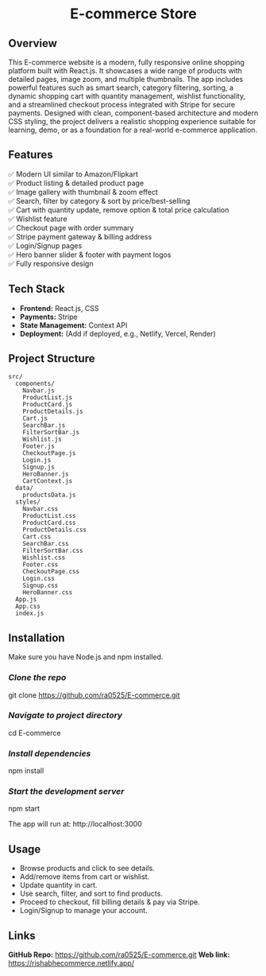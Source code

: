 <h1 align="center"> E-commerce Store </h1>

## **Overview**
This E-commerce website is a modern, fully responsive online shopping platform built with React.js. It showcases a wide range of products with detailed pages, image zoom, and multiple thumbnails. The app includes powerful features such as smart search, category filtering, sorting, a dynamic shopping cart with quantity management, wishlist functionality, and a streamlined checkout process integrated with Stripe for secure payments. Designed with clean, component-based architecture and modern CSS styling, the project delivers a realistic shopping experience suitable for learning, demo, or as a foundation for a real-world e-commerce application.

## **Features**

✅ Modern UI similar to Amazon/Flipkart  
✅ Product listing & detailed product page  
✅ Image gallery with thumbnail & zoom effect  
✅ Search, filter by category & sort by price/best-selling  
✅ Cart with quantity update, remove option & total price calculation  
✅ Wishlist feature  
✅ Checkout page with order summary  
✅ Stripe payment gateway & billing address  
✅ Login/Signup pages  
✅ Hero banner slider & footer with payment logos  
✅ Fully responsive design

## **Tech Stack**
- **Frontend:** React.js, CSS
- **Payments:** Stripe
- **State Management:** Context API
- **Deployment:** (Add if deployed, e.g., Netlify, Vercel, Render)

## **Project Structure**

```plaintext
src/
  components/
    Navbar.js
    ProductList.js
    ProductCard.js
    ProductDetails.js
    Cart.js
    SearchBar.js
    FilterSortBar.js
    Wishlist.js
    Footer.js
    CheckoutPage.js
    Login.js
    Signup.js
    HeroBanner.js
    CartContext.js
  data/
    productsData.js
  styles/
    Navbar.css
    ProductList.css
    ProductCard.css
    ProductDetails.css
    Cart.css
    SearchBar.css
    FilterSortBar.css
    Wishlist.css
    Footer.css
    CheckoutPage.css
    Login.css
    Signup.css
    HeroBanner.css
  App.js
  App.css
  index.js
```

## **Installation**
Make sure you have Node.js and npm installed.

### *Clone the repo*
git clone https://github.com/ra0525/E-commerce.git

### *Navigate to project directory*
cd E-commerce

### *Install dependencies*
npm install

### *Start the development server*
npm start

The app will run at: http://localhost:3000

## Usage
+ Browse products and click to see details.
+ Add/remove items from cart or wishlist.
+ Update quantity in cart.
+ Use search, filter, and sort to find products.
+ Proceed to checkout, fill billing details & pay via Stripe.
+ Login/Signup to manage your account.

## Links
**GitHub Repo:** https://github.com/ra0525/E-commerce.git
**Web link:** https://rishabhecommerce.netlify.app/